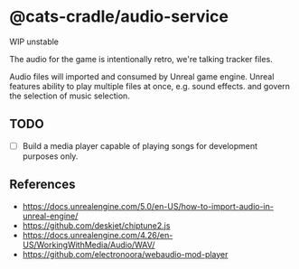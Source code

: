 # @cats-cradle/audio-service

WIP unstable

The audio for the game is intentionally retro, we're talking tracker files.

Audio files will imported and consumed by Unreal game engine. Unreal features
ability to play multiple files at once, e.g. sound effects. and govern the
selection of music selection.

## TODO

- [ ] Build a media player capable of playing songs for development purposes
      only.

## References

- <https://docs.unrealengine.com/5.0/en-US/how-to-import-audio-in-unreal-engine/>
- <https://github.com/deskjet/chiptune2.js>
- <https://docs.unrealengine.com/4.26/en-US/WorkingWithMedia/Audio/WAV/>
- <https://github.com/electronoora/webaudio-mod-player>

